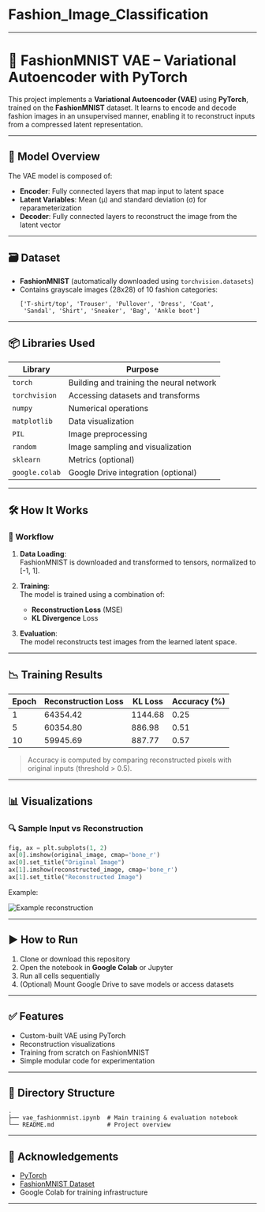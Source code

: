 # Fashion_Image_Classification


---

# 👕 FashionMNIST VAE – Variational Autoencoder with PyTorch

This project implements a **Variational Autoencoder (VAE)** using **PyTorch**, trained on the **FashionMNIST** dataset. It learns to encode and decode fashion images in an unsupervised manner, enabling it to reconstruct inputs from a compressed latent representation.

---

## 🧠 Model Overview

The VAE model is composed of:
- **Encoder**: Fully connected layers that map input to latent space
- **Latent Variables**: Mean (μ) and standard deviation (σ) for reparameterization
- **Decoder**: Fully connected layers to reconstruct the image from the latent vector

---

## 🗃️ Dataset

- **FashionMNIST** (automatically downloaded using `torchvision.datasets`)
- Contains grayscale images (28x28) of 10 fashion categories:
  ```
  ['T-shirt/top', 'Trouser', 'Pullover', 'Dress', 'Coat',
   'Sandal', 'Shirt', 'Sneaker', 'Bag', 'Ankle boot']
  ```

---

## 📦 Libraries Used

| Library       | Purpose                                        |
|---------------|------------------------------------------------|
| `torch`       | Building and training the neural network       |
| `torchvision` | Accessing datasets and transforms              |
| `numpy`       | Numerical operations                           |
| `matplotlib`  | Data visualization                             |
| `PIL`         | Image preprocessing                            |
| `random`      | Image sampling and visualization               |
| `sklearn`     | Metrics (optional)                             |
| `google.colab`| Google Drive integration (optional)            |

---

## 🛠️ How It Works

### 🔄 Workflow

1. **Data Loading**:  
   FashionMNIST is downloaded and transformed to tensors, normalized to [-1, 1].

2. **Training**:  
   The model is trained using a combination of:
   - **Reconstruction Loss** (MSE)
   - **KL Divergence** Loss

3. **Evaluation**:  
   The model reconstructs test images from the learned latent space.

---

## 📉 Training Results

| Epoch | Reconstruction Loss | KL Loss | Accuracy (%) |
|-------|----------------------|---------|---------------|
| 1     | 64354.42             | 1144.68 | 0.25          |
| 5     | 60354.80             | 886.98  | 0.51          |
| 10    | 59945.69             | 887.77  | 0.57          |

> Accuracy is computed by comparing reconstructed pixels with original inputs (threshold > 0.5).

---

## 📊 Visualizations

### 🔍 Sample Input vs Reconstruction

```python
fig, ax = plt.subplots(1, 2)
ax[0].imshow(original_image, cmap='bone_r')
ax[0].set_title("Original Image")
ax[1].imshow(reconstructed_image, cmap='bone_r')
ax[1].set_title("Reconstructed Image")
```

Example:

![Example reconstruction](https://via.placeholder.com/300x100?text=Original+vs+Reconstructed)

---

## ▶️ How to Run

1. Clone or download this repository
2. Open the notebook in **Google Colab** or Jupyter
3. Run all cells sequentially
4. (Optional) Mount Google Drive to save models or access datasets

---

## ✅ Features

- Custom-built VAE using PyTorch
- Reconstruction visualizations
- Training from scratch on FashionMNIST
- Simple modular code for experimentation

---

## 📁 Directory Structure

```
.
├── vae_fashionmnist.ipynb  # Main training & evaluation notebook
└── README.md               # Project overview
```

---

## 🙏 Acknowledgements

- [PyTorch](https://pytorch.org/)
- [FashionMNIST Dataset](https://github.com/zalandoresearch/fashion-mnist)
- Google Colab for training infrastructure

---

